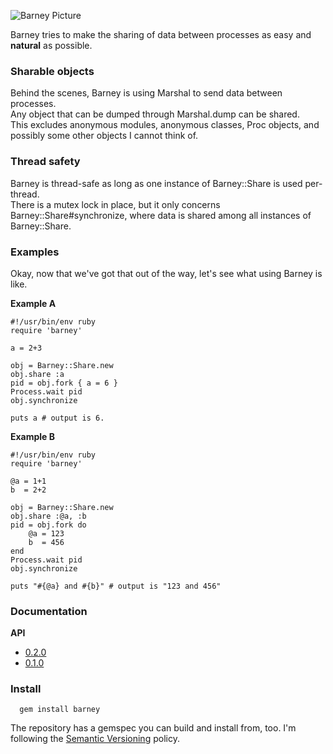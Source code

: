 ![Barney Picture](http://ompldr.org/vNnUwNA)
 
Barney tries to make the sharing of data between processes as easy and **natural** as possible.  

### Sharable objects
Behind the scenes, Barney is using Marshal to send data between processes.  
Any object that can be dumped through Marshal.dump can be shared.  
This excludes anonymous modules, anonymous classes, Proc objects, and possibly some other objects I
cannot think of.

### Thread safety
Barney is thread-safe as long as one instance of Barney::Share is used per-thread.  
There is a mutex lock in place, but it only concerns Barney::Share#synchronize, where data is shared
among all instances of Barney::Share.

### Examples

Okay, now that we've got that out of the way, let's see what using Barney is like.

**Example A**

    #!/usr/bin/env ruby
    require 'barney'

    a = 2+3

    obj = Barney::Share.new
    obj.share :a
    pid = obj.fork { a = 6 }
    Process.wait pid
    obj.synchronize
    
    puts a # output is 6.

**Example B**

    #!/usr/bin/env ruby
    require 'barney'

    @a = 1+1
    b  = 2+2

    obj = Barney::Share.new
    obj.share :@a, :b
    pid = obj.fork do
        @a = 123
        b  = 456
    end
    Process.wait pid
    obj.synchronize

    puts "#{@a} and #{b}" # output is "123 and 456"

### Documentation

**API**  

* [0.2.0](http://rubydoc.info/gems/barney/0.2.0)
* [0.1.0](http://rubydoc.info/gems/barney/0.1.0)

### Install

      gem install barney

The repository has a gemspec you can build and install from, too.
I'm following the [Semantic Versioning](http://www.semver.org) policy.
